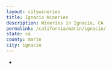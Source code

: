 ```yaml
---
layout: citywineries
title: Ignacio Wineries
description: Wineries in Ignacio, CA
permalink: /california/marin/ignacio/
state: ca
county: marin
city: ignacio
---
```

-
